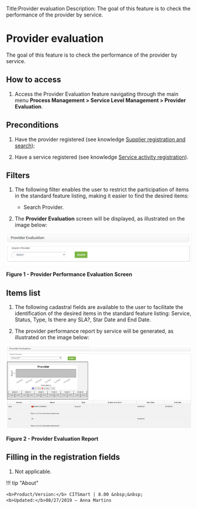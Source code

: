 Title:Provider evaluation
Description: The goal of this feature is to check the performance of the provider by service.

# Provider evaluation

The goal of this feature is to check the performance of the provider by service.

How to access
-------------

1.  Access the Provider Evaluation feature navigating through the main
    menu **Process Management > Service Level Management > Provider
    Evaluation**.

Preconditions
-------------

1.  Have the provider registered (see knowledge [Supplier registration and
    search][1]);

2.  Have a service registered (see knowledge [Service activity
    registration][2]).

Filters
-------

1.  The following filter enables the user to restrict the participation of items
    in the standard feature listing, making it easier to find the desired items:

    - Search Provider.

2.  The **Provider Evaluation** screen will be displayed, as illustrated on the
    image below:

![figura](images/provider-evaluation-1.png)

**Figure 1 - Provider Performance Evaluation Screen**

Items list
----------

1.  The following cadastral fields are available to the user to facilitate the
    identification of the desired items in the standard feature
    listing: Service, Status, Type, Is there any SLA?, Star Date and End
    Date.

2.  The provider performance report by service will be generated, as illustrated
    on the image below:

![figura](images/provider-evaluation-2.png)

**Figure 2 - Provider Evaluation Report**

Filling in the registration fields
----------------------------------

1.  Not applicable.



[1]:/en-us/citsmart-platform-7/processes/portfolio-and-catalog/provider.html
[2]:/en-us/citsmart-platform-7/processes/portfolio-and-catalog/activity.html

!!! tip "About"

    <b>Product/Version:</b> CITSmart | 8.00 &nbsp;&nbsp;
    <b>Updated:</b>08/27/2019 – Anna Martins
